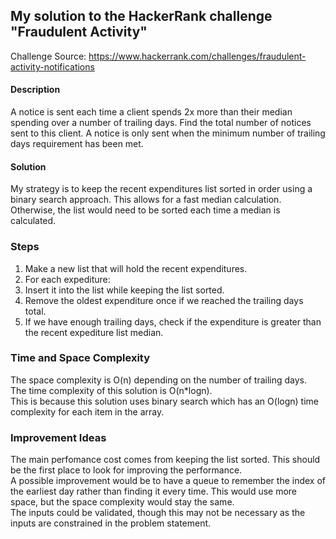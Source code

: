 ## My solution to the HackerRank challenge "Fraudulent Activity"

Challenge Source: https://www.hackerrank.com/challenges/fraudulent-activity-notifications

#### Description
A notice is sent each time a client spends 2x more than their median spending over a number of trailing days. Find the total number of notices sent to this client. A notice is only sent when the minimum number of trailing days requirement has been met.

#### Solution
My strategy is to keep the recent expenditures list sorted in order using a binary search approach. This allows for a fast median calculation. Otherwise, the list would need to be sorted each time a median is calculated.

### Steps
1. Make a new list that will hold the recent expenditures.
2. For each expediture:
3. Insert it into the list while keeping the list sorted.
4. Remove the oldest expenditure once if we reached the trailing days total.
5. If we have enough trailing days, check if the expenditure is greater than the recent expediture list median.

### Time and Space Complexity
The space complexity is O(n) depending on the number of trailing days.
<br/>The time complexity of this solution is O(n*logn).
<br/> This is because this solution uses binary search which has an O(logn) time complexity for each item in the array.

### Improvement Ideas
The main perfomance cost comes from keeping the list sorted. This should be the first place to look for improving the performance.
<br/>A possible improvement would be to have a queue to remember the index of the earliest day rather than finding it every time. This would use more space, but the space complexity would stay the same.
<br/>The inputs could be validated, though this may not be necessary as the inputs are constrained in the problem statement.
